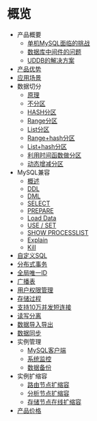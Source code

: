 # 概览

* 产品概要
    * [单机MySQL面临的挑战](database/uddb/concepts/chanllenge)
    * [数据库中间件的问题](database/uddb/concepts/middle)
    * [UDDB的解决方案](database/uddb/concepts/method)
* [产品优势](database/uddb/superiority)
* [应用场景](database/uddb/use)
* 数据切分
    * [原理](database/uddb/shard/theory)
    * [不分区](database/uddb/shard/noshard)
    * [HASH分区](database/uddb/shard/hashshard)
    * [Range分区](database/uddb/shard/rangeshard)
    * [List分区](database/uddb/shard/listshard)
    * [Range+hash分区](database/uddb/shard/rangehash)
    * [List+hash分区](database/uddb/shard/listhash)
    * [利用时间函数做分区](database/uddb/shard/function)
    * [动态增减分区](database/uddb/shard/dynamic)
* MySQL兼容
    * [概述](database/uddb/compatible/concepts)
    * [DDL](database/uddb/compatible/ddl)
    * [DML](database/uddb/compatible/dml)
    * [SELECT](database/uddb/compatible/select)
    * [PREPARE](database/uddb/compatible/prepare)
    * [Load Data](database/uddb/compatible/data)
    * [USE / SET](database/uddb/compatible/use)
    * [SHOW PROCESSLIST](database/uddb/compatible/show)
    * [Explain](database/uddb/compatible/explain)
    * [Kill](database/uddb/compatible/kill)
* [自定义SQL](database/uddb/definedsql)
* [分布式事务](database/uddb/distribute)
* [全局唯一ID](database/uddb/only)
* [广播表](database/uddb/broadcast)
* [用户权限管理](database/uddb/user)
* [存储过程](database/uddb/store)
* [支持10万并发短连接](database/uddb/connect)
* [读写分离](database/uddb/rwrouter)
* [数据导入导出](database/uddb/data_import)
* [数据同步](database/uddb/sync)
* 实例管理
    * [MySQL客户端](database/uddb/consle/client)
    * [系统监控](database/uddb/consle/umon)
    * [数据备份](database/uddb/consle/backup)
* 实例扩缩容
    * [路由节点扩缩容](database/uddb/update/route)
    * [分析节点扩缩容](database/uddb/update/analyse)
    * [存储节点在线扩缩容](database/uddb/update/ndb)
* [产品价格](database/uddb/price)
    
    
        